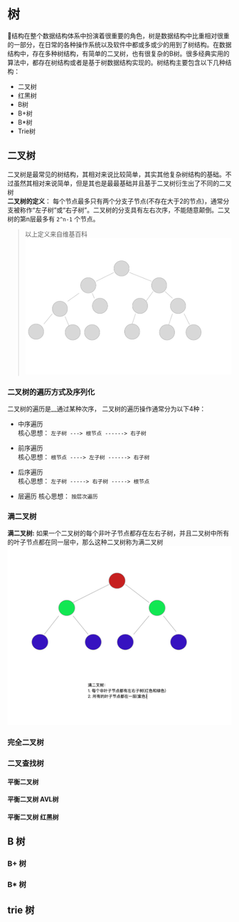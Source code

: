 # 树  
🌲结构在整个数据结构体系中扮演着很重要的角色，树是数据结构中比重相对很重的一部分，在日常的各种操作系统以及软件中都或多或少的用到了树结构。在数据结构中，存在多种树结构，有简单的二叉树，也有很复杂的B树。很多经典实用的算法中，都存在树结构或者是基于树数据结构实现的。树结构主要包含以下几种结构：  
* 二叉树 
* 红黑树
* B树
* B+树
* B*树
* Trie树





## 二叉树  
二叉树是最常见的树结构，其相对来说比较简单，其实其他复杂树结构的基础。不过虽然其相对来说简单，但是其也是最最基础并且基于二叉树衍生出了不同的二叉树   
__二叉树的定义__： 每个节点最多只有两个分支子节点(不存在大于2的节点)，通常分支被称作“左子树”或“右子树”。二叉树的分支具有左右次序，不能随意颠倒。二叉树的第n层最多有 `2^n-1` 个节点。
> 以上定义来自维基百科  
![二叉树](../../assets/basic/截屏2020-03-16上午11.47.54.png)





### 二叉树的遍历方式及序列化  
二叉树的遍历是__通过某种次序，  二叉树的遍历操作通常分为以下4种：
* 中序遍历   
    核心思想： `左子树 ---> 根节点 ------> 右子树`

* 前序遍历  
    核心思想： `根节点 ----> 左子树 ------> 右子树`

* 后序遍历  
    核心思想： `左子树 -----> 右子树 -----> 根节点`

* 层遍历 
    核心思想： `按层次遍历`  



### 满二叉树 
__满二叉树:__ 如果一个二叉树的每个非叶子节点都存在左右子树，并且二叉树中所有的叶子节点都在同一层中，那么这种二叉树称为满二叉树  
![满二叉树](../../assets/basic/截屏2020-03-16上午11.34.52.png)


### 完全二叉树 


### 二叉查找树  


#### 平衡二叉树 



#### 平衡二叉树 AVL树  


#### 平衡二叉树 红黑树 



## B 树  


### B+ 树  


### B* 树 


## trie 树  



